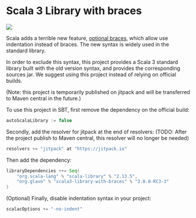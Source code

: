 # Scala 3 Library with braces

[![](https://jitpack.io/v/org.glavo/scala3-library-with-braces.svg)](https://jitpack.io/#org.glavo/scala3-library-with-braces)

Scala adds a terrible new feature, [optional braces](https://dotty.epfl.ch/docs/reference/other-new-features/indentation.html),
which allow use indentation instead of braces. The new syntax is widely used in the standard library.

In order to exclude this syntax, this project provides a Scala 3 standard library built with the old version syntax,
and provides the corresponding sources jar. We suggest using this project instead of relying on official builds.

(Note: this project is temporarily published on jitpack and will be transferred to Maven central in the future.)

To use this project in SBT, first remove the dependency on the official build:

```sbt
autoScalaLibrary := false
```

Secondly, add the resolver for jitpack at the end of resolvers:
(TODO: After the project publish to Maven central, this resolver will no longer be needed)

```sbt
resolvers += "jitpack" at "https://jitpack.io"
```

Then add the dependency:

```sbt
libraryDependencies ++= Seq(
    "org.scala-lang" % "scala-library" % "2.13.5",
    "org.glavo" % "scala3-library-with-braces" % "3.0.0-RC3-3"
)
```

(Optional) Finally, disable indentation syntax in your project:
```sbt
scalacOptions += "-no-indent"
```
